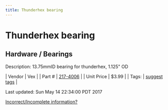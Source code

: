 ```yaml
---
title: Thunderhex bearing
---
```


# Thunderhex bearing
## Hardware / Bearings
Description: 	13.75mmID bearing for thunderhex, 1.125" OD 

| Vendor | Vex | 
| Part # | [217-4006](http://www.vexrobotics.com/vexpro/motion/bearings.html) | 
| Unit Price | $3.99 | 
| Tags: | [suggest tags](https://docs.google.com/forms/d/e/1FAIpQLSeWyY8v3RgOty-MyWmh9U0iivNYN_molChYyS-0U-o-kOAv_g/viewform) | 

Last updated: Sun May 14 22:34:00 PDT 2017

 [Incorrect/Incomplete information?](https://docs.google.com/forms/d/e/1FAIpQLSeWyY8v3RgOty-MyWmh9U0iivNYN_molChYyS-0U-o-kOAv_g/viewform)